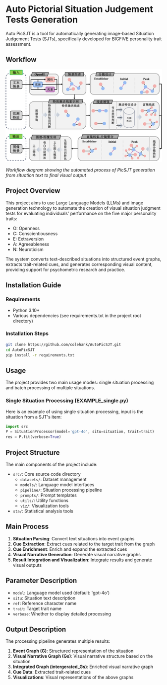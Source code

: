 # Auto Pictorial Situation Judgement Tests Generation

Auto PicSJT is a tool for automatically generating image-based Situation Judgement Tests (SJTs), specifically developed for BIGFIVE personality trait assessment.
## Workflow
![Pipeline Diagram](assets/pipeline.png)

*Workflow diagram showing the automated process of PicSJT generation from situation text to final visual output*

## Project Overview

This project aims to use Large Language Models (LLMs) and image generation technology to automate the creation of visual situation judgment tests for evaluating individuals' performance on the five major personality traits:

- O: Openness
- C: Conscientiousness
- E: Extraversion
- A: Agreeableness
- N: Neuroticism

The system converts text-described situations into structured event graphs, extracts trait-related cues, and generates corresponding visual content, providing support for psychometric research and practice.

## Installation Guide

### Requirements

- Python 3.10+
- Various dependencies (see requirements.txt in the project root directory)

### Installation Steps

```bash
git clone https://github.com/colehank/AutoPicSJT.git
cd AutoPicSJT
pip install -r requirements.txt
```

## Usage

The project provides two main usage modes: single situation processing and batch processing of multiple situations.

### Single Situation Processing (EXAMPLE_single.py)

Here is an example of using single situation processing, input is the situation from a SJT's item:

```python
import src
P = SituationProcessor(model='gpt-4o', situ=situation, trait=trait)
res = P.fit(verbose=True)
```

## Project Structure

The main components of the project include:

- `src/`: Core source code directory
  - `datasets/`: Dataset management
  - `models/`: Language model interfaces
  - `pipeline/`: Situation processing pipeline
  - `prompts/`: Prompt templates
  - `utils/`: Utility functions
  - `viz/`: Visualization tools
- `sta/`: Statistical analysis tools

## Main Process

1. **Situation Parsing**: Convert text situations into event graphs
2. **Cue Extraction**: Extract cues related to the target trait from the graph
3. **Cue Enrichment**: Enrich and expand the extracted cues
4. **Visual Narrative Generation**: Generate visual narrative graphs
5. **Result Integration and Visualization**: Integrate results and generate visual outputs

## Parameter Description

- `model`: Language model used (default: 'gpt-4o')
- `situ`: Situation text description
- `ref`: Reference character name
- `trait`: Target trait name
- `verbose`: Whether to display detailed processing

## Output Description

The processing pipeline generates multiple results:

1. **Event Graph (G)**: Structured representation of the situation
2. **Visual Narrative Graph (Gs)**: Visual narrative structure based on the situation
3. **Integrated Graph (intergerated_Gs)**: Enriched visual narrative graph
4. **Cue Data**: Extracted trait-related cues
5. **Visualizations**: Visual representations of the above graphs

